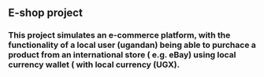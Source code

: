 ## E-shop project

### This project simulates an e-commerce platform, with the functionality of a local user (ugandan) being able to purchace a product from an international store ( e.g. eBay) using local currency wallet ( with local currency (UGX).


